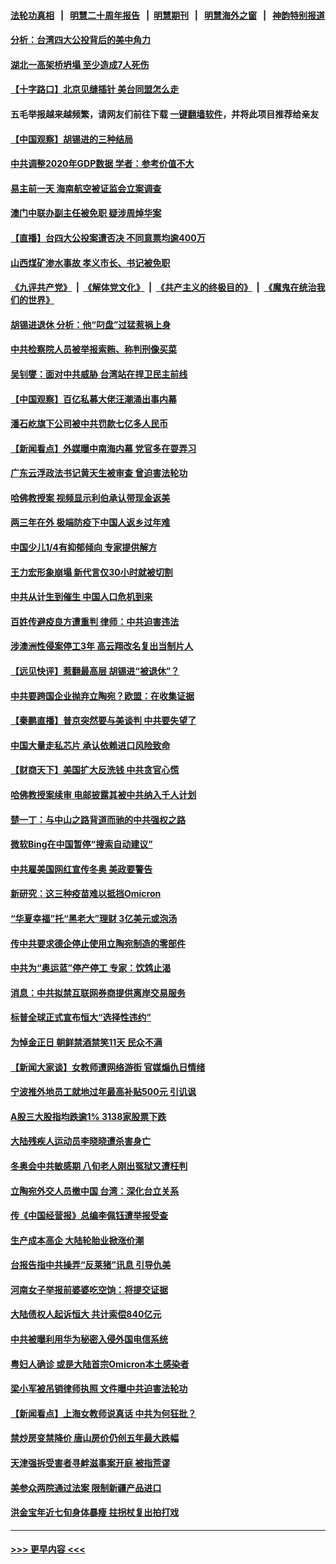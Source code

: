 #### [法轮功真相](https://github.com/gfw-breaker/truth/blob/master/README.md?t=0) &nbsp;&nbsp;|&nbsp;&nbsp; [明慧二十周年报告](https://github.com/gfw-breaker/mh-reports/blob/master/README.md?t=0) &nbsp;&nbsp;|&nbsp;&nbsp;[明慧期刊](https://github.com/gfw-breaker/mh-qikan) &nbsp;&nbsp;|&nbsp;&nbsp; [明慧海外之窗](https://github.com/gfw-breaker/mh-news/blob/master/README.md?t=0) &nbsp;&nbsp;|&nbsp;&nbsp; [神韵特别报道](https://github.com/gfw-breaker/mh-news/blob/master/shenyun.md?t=0)
#### [分析：台湾四大公投背后的美中角力](../pages/nsc413/n13445697.md?t=12190600) 
#### [湖北一高架桥坍塌 至少造成7人死伤](../pages/nsc413/n13445306.md?t=12190600) 
#### [【十字路口】北京见缝插针 美台同盟怎么走](../pages/nsc413/n13445442.md?t=12190600) 
#### 五毛举报越来越频繁，请网友们前往下载 [一键翻墙软件](https://github.com/gfw-breaker/ssr-accounts)，并将此项目推荐给亲友
#### [【中国观察】胡锡进的三种结局](../pages/nsc413/n13445040.md?t=12190600) 
#### [中共调整2020年GDP数据 学者：参考价值不大](../pages/nsc413/n13445158.md?t=12190600) 
#### [易主前一天 海南航空被证监会立案调查](../pages/nsc413/n13444870.md?t=12190600) 
#### [澳门中联办副主任被免职 疑涉周焯华案](../pages/nsc413/n13445131.md?t=12190600) 
#### [【直播】台四大公投案遭否决 不同意票均逾400万](../pages/nsc413/n13445116.md?t=12190600) 
#### [山西煤矿渗水事故 孝义市长、书记被免职](../pages/nsc413/n13445071.md?t=12190600) 
#### [《九评共产党》](https://github.com/begood0513/9ping.md/blob/master/README.md) &nbsp;|&nbsp; [《解体党文化》](../../../../jtdwh.md/blob/master/README.md)  &nbsp;|&nbsp; [《共产主义的终极目的》](../../../../gczydzjmd.md/blob/master/README.md) &nbsp;|&nbsp; [《魔鬼在统治我们的世界》](../../../../mgztzwmdsj.md/blob/master/README.md) 
#### [胡锡进退休 分析：他“叼盘”过猛惹祸上身](../pages/nsc413/n13444866.md?t=12190600) 
#### [中共检察院人员被举报索贿、称判刑像买菜](../pages/nsc413/n13444747.md?t=12190600) 
#### [吴钊燮：面对中共威胁 台湾站在捍卫民主前线](../pages/nsc413/n13444712.md?t=12190600) 
#### [【中国观察】百亿私募大佬汪潮涌出事内幕](../pages/nsc413/n13444561.md?t=12190600) 
#### [潘石屹旗下公司被中共罚款七亿多人民币](../pages/nsc413/n13444543.md?t=12190600) 
#### [【新闻看点】外媒曝中南海内幕 党官多在耍弄习](../pages/nsc413/n13444459.md?t=12190600) 
#### [广东云浮政法书记黄天生被审查 曾迫害法轮功](../pages/nsc413/n13444639.md?t=12190600) 
#### [哈佛教授案 视频显示利伯承认带现金返美](../pages/nsc413/n13444553.md?t=12190600) 
#### [两三年在外 极端防疫下中国人返乡过年难](../pages/nsc413/n13441940.md?t=12190600) 
#### [中国少儿1/4有抑郁倾向 专家提供解方](../pages/nsc413/n13444593.md?t=12190600) 
#### [王力宏形象崩塌 新代言仅30小时就被切割](../pages/nsc413/n13444470.md?t=12190600) 
#### [中共从计生到催生 中国人口危机到来](../pages/nsc413/n13444571.md?t=12190600) 
#### [百姓传避疫良方遭重判 律师：中共迫害违法](../pages/nsc413/n13443532.md?t=12190600) 
#### [涉澳洲性侵案停工3年 高云翔改名复出当制片人](../pages/nsc413/n13444355.md?t=12190600) 
#### [【远见快评】惹翻最高层 胡锡进“被退休”？](../pages/nsc413/n13444474.md?t=12190600) 
#### [中共要跨国企业抛弃立陶宛？欧盟：在收集证据](../pages/nsc413/n13444301.md?t=12190600) 
#### [【秦鹏直播】普京突然要与美谈判 中共要失望了](../pages/nsc413/n13444464.md?t=12190600) 
#### [中国大量走私芯片 承认依赖进口风险致命](../pages/nsc413/n13444531.md?t=12190600) 
#### [【财商天下】美国扩大反洗钱 中共贪官心慌](../pages/nsc413/n13443928.md?t=12190600) 
#### [哈佛教授案续审 电邮披露其被中共纳入千人计划](../pages/nsc413/n13444375.md?t=12190600) 
#### [楚一丁：与中山之路背道而驰的中共强权之路](../pages/nsc413/n13437270.md?t=12190600) 
#### [微软Bing在中国暂停“搜索自动建议”](../pages/nsc413/n13444165.md?t=12190600) 
#### [中共雇美国网红宣传冬奥 美政要警告](../pages/nsc413/n13443965.md?t=12190600) 
#### [新研究：这三种疫苗难以抵挡Omicron](../pages/nsc413/n13444108.md?t=12190600) 
#### [“华夏幸福”托“黑老大”理财 3亿美元或泡汤](../pages/nsc413/n13444016.md?t=12190600) 
#### [传中共要求德企停止使用立陶宛制造的零部件](../pages/nsc413/n13444024.md?t=12190600) 
#### [中共为“奥运蓝”停产停工 专家：饮鸩止渴](../pages/nsc413/n13443773.md?t=12190600) 
#### [消息：中共拟禁互联网券商提供离岸交易服务](../pages/nsc413/n13443852.md?t=12190600) 
#### [标普全球正式宣布恒大“选择性违约”](../pages/nsc413/n13443675.md?t=12190600) 
#### [为悼金正日 朝鲜禁酒禁笑11天 民众不满](../pages/nsc413/n13443454.md?t=12190600) 
#### [【新闻大家谈】女教师遭网络游街 官媒煽仇日情绪](../pages/nsc413/n13443420.md?t=12190600) 
#### [宁波推外地员工就地过年最高补贴500元 引讥讽](../pages/nsc413/n13442002.md?t=12190600) 
#### [A股三大股指均跌逾1% 3138家股票下跌](../pages/nsc413/n13443223.md?t=12190600) 
#### [大陆残疾人运动员李晓晓遭杀害身亡](../pages/nsc413/n13443291.md?t=12190600) 
#### [冬奥会中共敏感期 八旬老人刚出冤狱又遭枉判](../pages/nsc413/n13441478.md?t=12190600) 
#### [立陶宛外交人员撤中国 台湾：深化台立关系](../pages/nsc413/n13443175.md?t=12190600) 
#### [传《中国经营报》总编李佩钰遭举报受查](../pages/nsc413/n13443248.md?t=12190600) 
#### [生产成本高企 大陆轮胎业掀涨价潮](../pages/nsc413/n13443086.md?t=12190600) 
#### [台报告指中共操弄“反莱猪”讯息 引导仇美](../pages/nsc413/n13442394.md?t=12190600) 
#### [河南女子举报前婆婆吃空饷：将提交证据](../pages/nsc413/n13443024.md?t=12190600) 
#### [大陆债权人起诉恒大 共计索偿840亿元](../pages/nsc413/n13442611.md?t=12190600) 
#### [中共被曝利用华为秘密入侵外国电信系统](../pages/nsc413/n13442819.md?t=12190600) 
#### [粤妇人确诊 或是大陆首宗Omicron本土感染者](../pages/nsc413/n13442618.md?t=12190600) 
#### [梁小军被吊销律师执照 文件曝中共迫害法轮功](../pages/nsc413/n13442432.md?t=12190600) 
#### [【新闻看点】上海女教师说真话 中共为何狂批？](../pages/nsc413/n13442107.md?t=12190600) 
#### [禁炒房变禁降价 唐山房价仍创五年最大跌幅](../pages/nsc413/n13442575.md?t=12190600) 
#### [天津强拆受害者寻衅滋事案开庭 被指荒谬](../pages/nsc413/n13442502.md?t=12190600) 
#### [美参众两院通过法案 限制新疆产品进口](../pages/nsc413/n13442164.md?t=12190600) 
#### [洪金宝年近七旬身体暴瘦 拄拐杖复出拍打戏](../pages/nsc413/n13442307.md?t=12190600) 

----
#### [ >>> 更早内容 <<< ](../indexes/nsc413-earlier.md)
